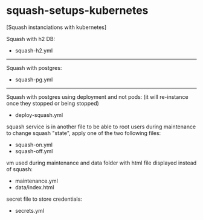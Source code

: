 # squash-setups-kubernetes
[Squash instanciations with kubernetes]

Squash with h2 DB:

  - squash-h2.yml
  
---  
  
Squash with postgres:

  - squash-pg.yml

---

Squash with postgres using deployment and not pods:
(it will re-instance once they stopped or being stopped)

  - deploy-squash.yml
  
  squash service is in another file to be able to root users during maintenance
  to change squash "state", apply one of the two following files:
  
  - squash-on.yml
  - squash-off.yml
  
  vm used during maintenance and data folder with html file displayed instead of squash:
  
  - maintenance.yml
  - data/index.html
  
  secret file to store credentials:
  
  - secrets.yml
